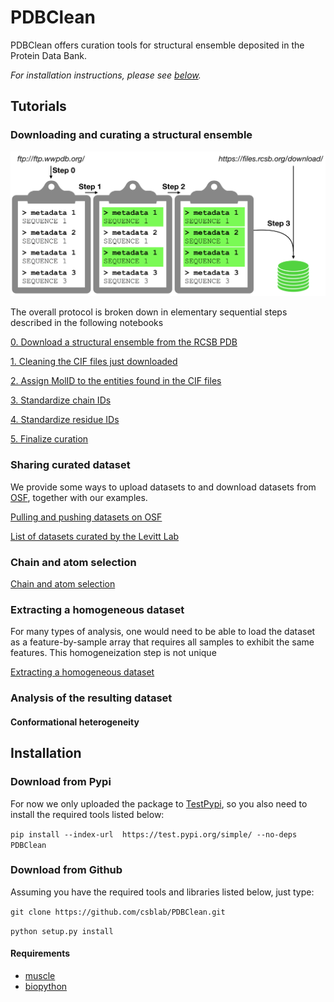 # PDBClean
PDBClean offers curation tools for structural ensemble deposited in the Protein Data Bank.

*For installation instructions, please see [below](#installation).*

## Tutorials

### Downloading and curating a structural ensemble

![](figures/fig_download_pdb.png)

The overall protocol is broken down in elementary sequential steps described in the following notebooks

[0. Download a structural ensemble from the RCSB PDB](https://github.com/csblab/PDBClean/blob/master/notebooks/0.%20Download%20a%20structural%20ensemble%20from%20RCSB%20PDB.ipynb)

[1. Cleaning the CIF files just downloaded](https://github.com/csblab/PDBClean/blob/master/notebooks/1.%20Cleaning%20the%20CIF%20files%20just%20downloaded.ipynb)

[2. Assign MolID to the entities found in the CIF files](https://github.com/csblab/PDBClean/blob/master/notebooks/2.%20Assign%20MolID%20to%20the%20entities%20found%20in%20the%20CIF%20files.ipynb)

[3. Standardize chain IDs](https://github.com/csblab/PDBClean/blob/master/notebooks/3.%20Chain%20ID%20standardization.ipynb)

[4. Standardize residue IDs](https://github.com/csblab/PDBClean/blob/master/notebooks/4.%20Residue%20ID%20standardization.ipynb)

[5. Finalize curation](https://github.com/csblab/PDBClean/blob/master/notebooks/5.%20Finalize%20curation.ipynb)


### Sharing curated dataset

We provide some ways to upload datasets to and download datasets from [OSF](osf.io), together with our examples.

[Pulling and pushing datasets on OSF](https://github.com/csblab/PDBClean/blob/master/notebooks/Datasets%20in%20the%20cloud%20-%20how%20to%20pull%20and%20push.ipynb)

[List of datasets curated by the Levitt Lab](https://github.com/csblab/PDBClean/blob/master/notebooks/List%20of%20datasets%20curated%20by%20the%20Levitt%20Lab.ipynb)

### Chain and atom selection

[Chain and atom selection](https://github.com/csblab/PDBClean/blob/master/notebooks/Chain%20and%20atom%20selection.ipynb)

### Extracting a homogeneous dataset

For many types of analysis, one would need to be able to load the dataset as a feature-by-sample array that requires all samples to exhibit the same features. This homogeneization step is not unique

[Extracting a homogeneous dataset](https://github.com/csblab/PDBClean/blob/master/notebooks/Extracting%20a%20homogeneous%20dataset.ipynb)

### Analysis of the resulting dataset

#### Conformational heterogeneity

## Installation

### Download from Pypi

For now we only uploaded the package to [TestPypi](https://test.pypi.org/project/PDBClean/), so you also need to install the required tools listed below:

`pip install --index-url  https://test.pypi.org/simple/ --no-deps PDBClean`

### Download from Github

Assuming you have the required tools and libraries listed below, just type:

`git clone https://github.com/csblab/PDBClean.git`

`python setup.py install`

#### Requirements
- [muscle](http://www.drive5.com/muscle/downloads.htm)
- [biopython](https://biopython.org/wiki/Download)


